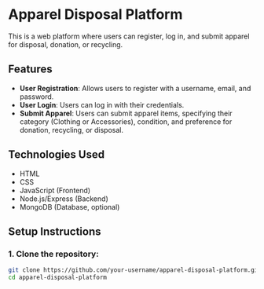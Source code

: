 # Apparel Disposal Platform

This is a web platform where users can register, log in, and submit apparel for disposal, donation, or recycling.

## Features
- **User Registration**: Allows users to register with a username, email, and password.
- **User Login**: Users can log in with their credentials.
- **Submit Apparel**: Users can submit apparel items, specifying their category (Clothing or Accessories), condition, and preference for donation, recycling, or disposal.

## Technologies Used
- HTML
- CSS
- JavaScript (Frontend)
- Node.js/Express (Backend)
- MongoDB (Database, optional)

## Setup Instructions

### 1. Clone the repository:
```bash
git clone https://github.com/your-username/apparel-disposal-platform.git
cd apparel-disposal-platform
